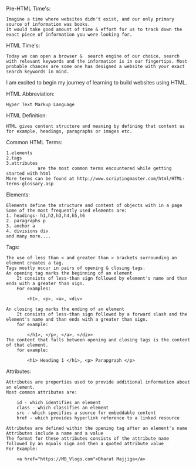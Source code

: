 Pre-HTML Time's:

    Imagine a time where websites didn't exist, and our only primary source of information was books.
    It would take good amount of time & effort for us to track down the exact piece of information you were looking for.

HTML Time's:

    Today we can open a browser &  search engine of our choice, search with relevant keywords and the information is in our fingertips. Most probable chances are some one has designed a website with your exact search keywords in mind.

I am excited to begin my journey of learning to build websites using HTML.

HTML Abbreviation:

    Hyper Text Markup Language

HTML Definition:

    HTML gives content structure and meaning by defining that content as for example, headings, paragraphs or images etc.

Common HTML Terms:

    1.elements
    2.tags
    3.attributes 
                are the most common terms encountered while getting started with html
    More terms can be found at http://www.scriptingmaster.com/html/HTML-terms-glossary.asp

Elements:

    Elements define the structure and content of objects with in a page
    Some of the most frequently used elements are:
    1. headings- h1,h2,h3,h4,h5,h6
    2. paragraphs p
    3. anchor a
    4. divisions div
    and many more....

Tags:

    The use of less than < and greater than > brackets surrounding an element creates a tag.
    Tags mostly occur in pairs of opening & closing tags.
    An opening tag marks the beginning of an element
        It consists of less-than sign followed by element's name and than ends with a greater than sign.
        For examples: 
        
            <h1>, <p>, <a>, <div>

    An closing tag marks the ending of an element
        It consists of less-than sign followed by a forward slash and the element's name and than ends with a greater than sign.
        for example: 
            
            </h1>, </p>, </a>, </div>
    The content that falls between opening and closing tags is the content of that element.
        for example:

            <h1> Heading 1 </h1>, <p> Parapgraph </p>

Attributes:

    Attributes are properties used to provide additional information about an element.
    Most common attributes are:

        id - which identifies an element
        class - which classifies an element
        src - which specifies a source for embeddable content
        href - which provides hyperlink reference to a linked resource

    Attributes are defined within the opening tag after an element's name
    Attributes include a name and a value
    The format for these attributes consists of the attribute name followed by an equals sign and then a quoted attribute value
    For Example: 
    
        <a href="https://MB_Vlogs.com">Bharat Majjiga</a>









